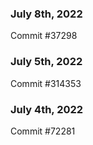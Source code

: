 ### July 8th, 2022

Commit #37298

### July 5th, 2022

Commit #314353


### July 4th, 2022

Commit #72281
